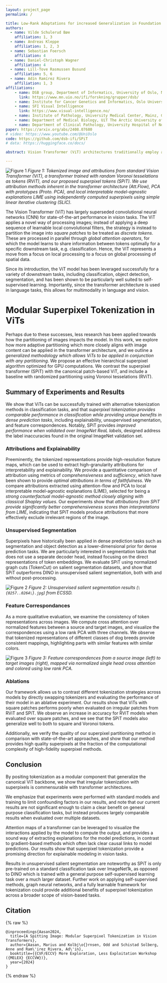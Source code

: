 ```yaml
---
layout: project_page
permalink: /

title: Low-Rank Adaptations for increased Generalization in Foundation Model features
authors:
  - name: Vilde Schulerud Bøe
    affiliation: 1, 3
  - name: Andreas Kleppe
    affiliation: 1, 2, 3
  - name: Sebastian Foersch
    affiliation: 4
  - name: Daniel-Christoph Wagner
    affiliation: 4
  - name: Lill-Tove Rasmussen Busund
    affiliation: 5, 6
  - name: Adín Ramírez Rivera
    affiliation: 1, 3
affiliations:
    - name: DSB group, Department of Informatics, University of Oslo, Norway
      link: https://www.mn.uio.no/ifi/forskning/grupper/dsb/
    - name: Institute for Cancer Genetics and Informatics, Oslo University Hospital, Norway
    - name: SFI Visual Intelligence
      link: https://www.visual-intelligence.no/
    - name: Institute of Pathology, University Medical Center, Mainz, Germany
    - name: Department of Medical Biology, UiT The Arctic University of Norway, Tromsø, Norway
    - name: Department of Clinical Pathology, University Hospital of North Norway, Tromsø, Norway
paper: https://arxiv.org/abs/2408.07680
# video: https://www.youtube.com/@UniOslo
code: https://github.com/dsb-ifi/SPiT
# data: https://huggingface.co/docs/

abstract: Vision Transformer (ViT) architectures traditionally employ a grid-based approach to tokenization independent of the semantic content of an image. We propose a modular superpixel tokenization strategy which decouples tokenization and feature extraction; a shift from contemporary approaches where these are treated as an undifferentiated whole. Using on-line content-aware tokenization and scale- and shape-invariant positional embeddings, we perform experiments and ablations that contrast our approach with patch-based tokenization and randomized partitions as baselines.  We show that our method significantly improves the faithfulness of attributions, gives pixel-level granularity on zero-shot unsupervised dense prediction tasks, while maintaining predictive performance in classification tasks. Our approach provides a modular tokenization framework commensurable with standard architectures, extending the space of ViTs to a larger class of semantically-rich models.

---
```


![Figure 1](fig1.png)
*Figure 1: Tokenized image and attributions from standard Vision Transformer (ViT), a transformer trained with random Voronoi tesselations as tokens (RViT), and our proposed superpixel tokens (SPiT). We use attribution methods inherent in the transformer architecture (Att.Flow), PCA with prototypes (Proto. PCA), and local interpretable model-agnostic explanations LIME using independently computed superpixels using simple linear iterative clustering (SLIC).*


The Vision Transformer (ViT) has largely superseded convolutional neural networks (CNN) for state-of-the-art performance in vision tasks. The ViT applies a novel way of processing images; instead of applying a deep sequence of learnable local convolutional filters, the strategy is instead to partition the image into *square patches* to be treated as *discrete tokens*. These are processed in parallel through *global attention operators*, for which the model learns to share information between tokens optimally for a specific downstream task, e.g. classification. Hence, the ViT represents a move from a focus on local processing to a focus on global processing of spatial data.

Since its introduction, the ViT model has been leveraged successfully for a variety of downstream tasks, including classification, object detection, segmentation, and has been shown to be particularly well suited to self-supervised learning. Importantly, since the transformer architecture is used in language tasks, this allows for multimodality in language and vision.

# Modular Superpixel Tokenization in ViTs

Perhaps due to these successes, less research has been applied towards how the partitioning of images impacts the model. In this work, we explore how more adaptive partitioning which more closely aligns with image content can be applied in the transformer architecture, and we outline a *generalized methodology which allows ViTs to be applied in conjunction with any partitioning*. We propose an effective hierarchical superpixel algorithm optimized for GPU computations. We contrast the superpixel transformer (SPiT) with the canonical patch-based ViT, and include a baseline with randomized partitioning using Voronoi tesselations (RViT).

## Summary of Experiments and Results
We show that ViTs can be successfully trained with alternative tokenization methods in classification tasks, and that *superpixel tokenization provides comparable performance in classification while providing unique benefits in dense prediction tasks*, including explainability, unsupervised segmentation, and feature correspondences. Notably, SPiT provides *improved performance when validated over ImageNet ReaL labels*, designed address the label inaccuracies found in the original ImageNet validation set.

### Attributions and Explainability

Preeminently, the tokenized representations provide high-resolution feature maps, which can be used to extract high-granularity attributions for interpretability and explainability. We provide a quantitative comparison of attribution using metrics of *comprehensiveness* and *sufficiency*, which have been shown to provide *optimal attributions in terms of faithfulness*. We compare attributions extracted using attention-flow and PCA to local interpretable model-agnostic explanations (LIME), selected for being a *strong counterfactual model-agnostic method closely aligning with classical Shapley values*. Our experiments show that *attributions from SPiT provide significantly better comprehensiveness scores than interpretations from LIME*, indicating that SPiT models produce attributions that more effectively exclude irrelevant regions of the image. 

### Unsupervised Segmentation
Superpixels have historically been applied in dense prediction tasks such as segmentation and object detection as a lower-dimensional prior for dense prediction tasks. We are particularly interested in segmentation tasks that does not use a separate decoder head, instead focusing on the direct representations of token embeddings. We evaluate SPiT using normalized graph cuts (TokenCut) on salient segmentation datasets, and show that SPiT outperforms DINO in unsupervised salient segmentation, both with and without post-processing.

![Figure 2](fig2.png)
*Figure 2: Unsupervised salient segmentation results (`\{0257..0264\}.jpg`) from ECSSD.*


### Feature Correspondances
As a more qualitative evaluation, we examine the consistency of token representations across images. We compute cross attention over normalized features between a source and target images, and visualize the correspondences using a low rank PCA with three channels. We observe that tokenized representations of different classes of dog breeds provide consistent mappings, highlighting parts with similar features with similar colors.

![Figure 3](fig3.png)
*Figure 3: Feature correspondences from a source image (left) to target images (right), mapped via normalized single head cross attention and colored using low rank PCA.*

### Ablations
Our framework allows us to contrast different tokenization strategies across models by directly swapping tokenizers and evaluating the performance of their model in an ablative experiment. Our results show that ViTs with square patches performs poorly when evaluated on irregular patches from RViT and SPiT. We observe an increase in accuracy for RViT models when evaluated over square patches, and we see that the SPiT models also generalize well to both to square and Voronoi tokens.

Additionally, we verify the quality of our superpixel partitioning method in comparison with state-of-the-art approaches, and show that our method provides high quality superpixels at the fraction of the computational complexity of high-fidelity superpixel methods.

## Conclusion

By positing tokenization as a modular component that generalize the canonical ViT backbone, we show that irregular tokenization with superpixels is commensurable with transformer architectures.

We emphasize that experiments were performed with standard models and training to limit confounding factors in our results, and note that our current results are not significant enough to claim a clear benefit on general purpose classification tasks, but instead produces largely comparable results when evaluated over multiple datasets. 

Attention maps of a transformer can be leveraged to visualize the interactions applied by the model to compute the output, and provides a sound way of extracting explanations for the model predictions, in contrast to gradient-based methods which often lack clear causal links to model predictions. Our results show that superpixel tokenization provide a promising direction for explainable modeling in vision tasks.

Results in unsupervised salient segmentation are noteworthy as SPiT is only pre-trained on a standard classification task over ImageNet1k, as opposed to DINO which is trained with a general purpose self-supervised learning task over a much larger dataset. Further work on applying self-supervised methods, graph neural networks, and a fully learnable framework for tokenization could provide additional benefits of superpixel tokenization across a broader scope of vision-based tasks.


## Citation
{% raw %}
```
@inproceedings{Aasan2024,
  title={A Spitting Image: Modular Superpixel Tokenization in Vision Transformers},
  author={Aasan, Marius and Kolbj\o{}rnsen, Odd and Schistad Solberg, Anne and Ram\'irez Rivera, Ad\'in},
  booktitle={{CVF/ECCV} More Exploration, Less Exploitation Workshop ({MELEX} {ECCVW})},
  year={2024}
}
```
{% endraw %}
